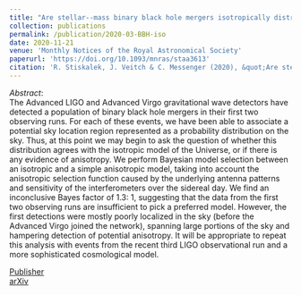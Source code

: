 ```yaml
---
title: "Are stellar--mass binary black hole mergers isotropically distributed?"
collection: publications
permalink: /publication/2020-03-BBH-iso
date: 2020-11-21
venue: 'Monthly Notices of the Royal Astronomical Society'
paperurl: 'https://doi.org/10.1093/mnras/staa3613'
citation: 'R. Stiskalek, J. Veitch & C. Messenger (2020), &quot;Are stellar-mass binary black hole mergers isotropically distributed?&quot;, <i>Monthly Notices of the Royal Astronomical Society</i>, Volume 501, Issue 1, February 2021, Pages 970–977'
---
```


*Abstract*:<br>
The Advanced LIGO and Advanced Virgo gravitational wave detectors have detected a population of binary black hole mergers in their first two observing runs. For each of these events, we have been able to associate a potential sky location region represented as a probability distribution on the sky. Thus, at this point we may begin to ask the question of whether this distribution agrees with the isotropic model of the Universe, or if there is any evidence of anisotropy. We perform Bayesian model selection between an isotropic and a simple anisotropic model, taking into account the anisotropic selection function caused by the underlying antenna patterns and sensitivity of the interferometers over the sidereal day. We find an inconclusive Bayes factor of 1.3: 1, suggesting that the data from the first two observing runs are insufficient to pick a preferred model. However, the first detections were mostly poorly localized in the sky (before the Advanced Virgo joined the network), spanning large portions of the sky and hampering detection of potential anisotropy. It will be appropriate to repeat this analysis with events from the recent third LIGO observational run and a more sophisticated cosmological model.

[Publisher](https://academic.oup.com/mnras/article/501/1/970/5998241?guestAccessKey=51186ec6-3f4c-42a3-b3d8-677baa414dfd) <br>
[arXiv](https://arxiv.org/abs/2003.02919) <br>

